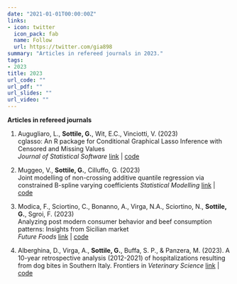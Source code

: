 ```yaml
---
date: "2021-01-01T00:00:00Z"
links:
- icon: twitter
  icon_pack: fab
  name: Follow
  url: https://twitter.com/gia898
summary: "Articles in refereed journals in 2023."
tags:
- 2023
title: 2023
url_code: ""
url_pdf: ""
url_slides: ""
url_video: ""
---
```


**Articles in refereed journals**   
1. Augugliaro, L., **Sottile, G.**, Wit, E.C., Vinciotti, V. (2023)   
cglasso: An R package for Conditional Graphical Lasso Inference with Censored and Missing Values   
*Journal of Statistical Software*
[link](https://www.jstatsoft.org/article/view/v105i01) | [code](https://cran.r-project.org/web/packages/cglasso/index.html)

1. Muggeo, V., **Sottile, G.**, Cilluffo, G. (2023)   
Joint modelling of non-crossing additive quantile regression via constrained B-spline varying coefficients 
*Statistical Modelling*
[link](https://journals.sagepub.com/doi/10.1177/1471082X231181734?icid=int.sj-abstract.citing-articles.7) | [code]()

1. Modica, F., Sciortino, C., Bonanno, A., Virga, N.A., Sciortino, N., **Sottile, G.**, Sgroi, F. (2023)   
Analyzing post modern consumer behavior and beef consumption patterns: Insights from Sicilian market   
*Future Foods*
[link](https://www.sciencedirect.com/science/article/pii/S2666833523000497) | [code]()

1. Alberghina, D., Virga, A., **Sottile, G.**, Buffa, S. P., & Panzera, M. (2023).
A 10-year retrospective analysis (2012-2021) of hospitalizations resulting from dog bites in Southern Italy. Frontiers in *Veterinary Science*
[link](https://www.frontiersin.org/articles/10.3389/fvets.2023.1104477/full) | [code]()
